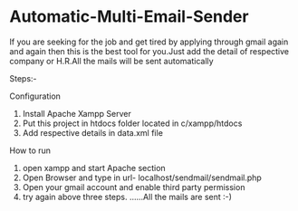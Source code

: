 # Automatic-Multi-Email-Sender


If you are seeking for the job and get tired by applying through gmail again and again then this is the best tool for you.Just add the detail of respective company or H.R.All the mails will be sent automatically

Steps:-

Configuration
1) Install Apache Xampp Server
2) Put this project in htdocs folder located in c/xampp/htdocs
3) Add respective details in data.xml file


How to run
1) open xampp and start Apache section
2) Open Browser and type in url-  localhost/sendmail/sendmail.php
3) Open your gmail account and enable third party permission
4) try again above three steps.
    ......All the mails are sent  :-)
